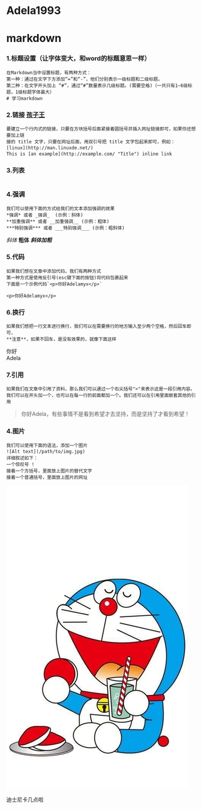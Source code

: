 # Adela1993

# markdown

### 1.**标题设置（让字体变大，和word的标题意思一样）**
```
在Markdown当中设置标题，有两种方式：
第一种：通过在文字下方添加“=”和“-”，他们分别表示一级标题和二级标题。
第二种：在文字开头加上 “#”，通过“#”数量表示几级标题。(需要空格)（一共只有1~6级标题，1级标题字体最大）
# 学习markdown
```
### 2.**链接** [孩子王](http://www.haiziwang.com/ "孩子王母婴商店")
```
要建立一个行内式的链接，只要在方块括号后面紧接着圆括号并插入网址链接即可，如果你还想要加上链
接的 title 文字，只要在网址后面，用双引号把 title 文字包起来即可，例如：
[linux](http://man.linuxde.net/)
This is [an example](http://example.com/ "Title") inline link
```

### 3.**列表**
```

```

### 4.**强调**
```
我们可以使用下面的方式给我们的文本添加强调的效果
*强调* 或者 _强调_  (示例：斜体)
**加重强调** 或者 __加重强调__ (示例：粗体)
***特别强调*** 或者 ___特别强调___ (示例：粗斜体)
```
*斜体*  **粗体**   ***斜体加粗***

### 5.**代码**
```
如果我们想在文章中添加代码，我们有两种方式
第一种方式是使用反引号(esc键下面的按钮)将代码包裹起来
下面是一个示例代码`<p>你好Adelamyx</p>`
```
`<p>你好Adelamyx</p>`

### 6.**换行**
```
如果我们想把一行文本进行换行，我们可以在需要换行的地方输入至少两个空格，然后回车即可，
**注意**，如果不回车，是没有效果的，就像下面这样
```
你好  
Adela

### 7.**引用**
```
如果我们在文章中引用了资料，那么我们可以通过一个右尖括号">"来表示这是一段引用内容。
我们可以在开头加一个，也可以在每一行的前面都加一个。我们还可以在引用里面嵌套其他的引用
```
>你好Adela，有些事情不是看到希望才去坚持，而是坚持了才看到希望！

### 4.**图片**
```
我们可以使用下面的语法，添加一个图片
![Alt text](/path/to/img.jpg)
详细叙述如下：
一个惊叹号 !
接着一个方括号，里面放上图片的替代文字
接着一个普通括号，里面放上图片的网址
```
![叮当猫](叮当猫.jpg)


迪士尼卡几点啦
